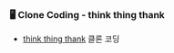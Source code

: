 ### 🖥 Clone Coding - think thing thank

- [think thing thank](https://www.thinkthingthank.com/) 클론 코딩
